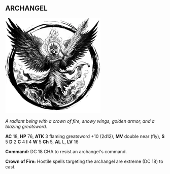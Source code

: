 ## ARCHANGEL

![](images/archangel.webp)

_A radiant being with a crown of fire, snowy wings, golden armor, and a blazing greatsword._

**AC** 18, **HP** 76, **ATK** 3 flaming greatsword +10 (2d12), **MV** double near (fly), **S** 5 **D** 2 **C** 4 **I** 4 **W** 5 **Ch** 5, **AL** L, **LV** 16

**Command:** DC 18 CHA to resist an archangel's command.

**Crown of Fire:** Hostile spells targeting the archangel are extreme (DC 18) to cast.

